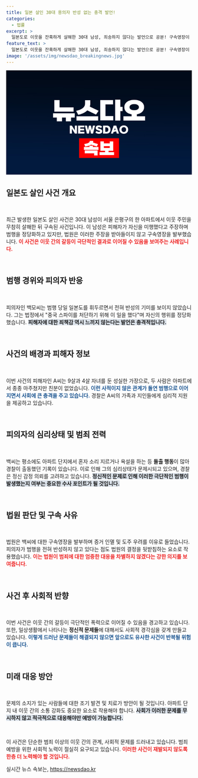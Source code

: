 ```yaml
---
title: 일본 살인 30대 용의자 반성 없는 충격 발언!
categories:
  - 법률
excerpt: >
  일본도로 이웃을 잔혹하게 살해한 30대 남성, 죄송하지 않다는 발언으로 공분! 구속영장이 발부된 이유와 그의 충격적인 주장에 대해 알아보세요.
feature_text: >
  일본도로 이웃을 잔혹하게 살해한 30대 남성, 죄송하지 않다는 발언으로 공분! 구속영장이 발부된 이유와 그의 충격적인 주장에 대해 알아보세요.
image: '/assets/img/newsdao_breakingnews.jpg'
---
```


<p><img src="/assets/img/newsdao_breakingnews.jpg" alt="firstkoreanews 속보" /></p>

<h2 data-ke-size="size26">일본도 살인 사건 개요</h2>

<p data-ke-size="size16">&nbsp;</p>

<p>최근 발생한 일본도 살인 사건은 30대 남성이 서울 은평구의 한 아파트에서 이웃 주민을 무참히 살해한 뒤 구속된 사건입니다. 이 남성은 피해자가 자신을 미행했다고 주장하며 범행을 정당화하고 있지만, 법원은 이러한 주장을 받아들이지 않고 구속영장을 발부했습니다. <b><span style="color: #ee2323;">이 사건은 이웃 간의 갈등이 극단적인 결과로 이어질 수 있음을 보여주는 사례입니다.</span></b></p>

<p data-ke-size="size16">&nbsp;</p>

<h2 data-ke-size="size26">범행 경위와 피의자 반응</h2>

<p data-ke-size="size16">&nbsp;</p>

<p>피의자인 백모씨는 범행 당일 일본도를 휘두르면서 전혀 반성의 기미를 보이지 않았습니다. 그는 법정에서 "중국 스파이를 처단하기 위해 이 일을 했다"며 자신의 행위를 정당화했습니다. <b><span style="background-color: #21538527;">피해자에 대한 죄책감 역시 느끼지 않는다는 발언은 충격적입니다.</span></b></p>

<p data-ke-size="size16">&nbsp;</p>

<h2 data-ke-size="size26">사건의 배경과 피해자 정보</h2>

<p data-ke-size="size16">&nbsp;</p>

<p>이번 사건의 피해자인 A씨는 9살과 4살 자녀를 둔 성실한 가장으로, 두 사람은 아파트에서 종종 마주쳤지만 친분이 없었습니다. <b><span style="color: #1a5490;">이런 사적이지 않은 관계가 돌연 범행으로 이어지면서 사회에 큰 충격을 주고 있습니다.</span></b> 경찰은 A씨의 가족과 지인들에게 심리적 지원을 제공하고 있습니다.</p>

<p data-ke-size="size16">&nbsp;</p>

<h2 data-ke-size="size26">피의자의 심리상태 및 범죄 전력</h2>

<p data-ke-size="size16">&nbsp;</p>

<p>백씨는 평소에도 아파트 단지에서 혼자 소리 지르거나 욕설을 하는 등 <strong>돌출 행동</strong>이 많아 경찰이 출동했던 기록이 있습니다. 이로 인해 그의 심리상태가 문제시되고 있으며, 경찰은 정신 감정 의뢰를 고려하고 있습니다. <b><span style="background-color: #21538527;">정신적인 문제로 인해 이러한 극단적인 범행이 발생했는지 여부는 중요한 수사 포인트가 될 것입니다.</span></b></p>

<p data-ke-size="size16">&nbsp;</p>

<h2 data-ke-size="size26">법원 판단 및 구속 사유</h2>

<p data-ke-size="size16">&nbsp;</p>

<p>법원은 백씨에 대한 구속영장을 발부하며 증거 인멸 및 도주 우려를 이유로 들었습니다. 피의자가 범행을 전혀 반성하지 않고 있다는 점도 법원의 결정을 뒷받침하는 요소로 작용했습니다. <b><span style="color: #ee2323;">이는 법원이 범죄에 대한 엄중한 대응을 차별하지 않겠다는 강한 의지를 보여줍니다.</span></b></p>

<p data-ke-size="size16">&nbsp;</p>

<h2 data-ke-size="size26">사건 후 사회적 반향</h2>

<p data-ke-size="size16">&nbsp;</p>

<p>이번 사건은 이웃 간의 갈등이 극단적인 폭력으로 이어질 수 있음을 경고하고 있습니다. 또한, 일상생활에서 나타나는 <strong>정신적 문제들</strong>에 대해서도 사회적 경각심을 갖게 만들고 있습니다. <b><span style="color: #1a5490;">이렇게 드러난 문제들이 해결되지 않으면 앞으로도 유사한 사건이 반복될 위험이 큽니다.</span></b></p>

<p data-ke-size="size16">&nbsp;</p>

<h2 data-ke-size="size26">미래 대응 방안</h2>

<p data-ke-size="size16">&nbsp;</p>

<p>문제의 소지가 있는 사람들에 대한 조기 발견 및 치료가 방안이 될 것입니다. 아파트 단지 내 이웃 간의 소통 강화도 중요한 요소로 작용해야 합니다. <b><span style="background-color: #21538527;">사회가 이러한 문제를 무시하지 않고 적극적으로 대응해야만 예방이 가능합니다.</span></b></p>

<p data-ke-size="size16">&nbsp;</p>

<p>이 사건은 단순한 범죄 이상의 이웃 간의 관계, 사회적 문제를 드러내고 있습니다. 범죄 예방을 위한 사회적 노력이 절실히 요구되고 있습니다. <b><span style="color: #ee2323;">이러한 사건이 재발되지 않도록 한층 더 노력해야 할 것입니다.</span></b></p>
실시간 뉴스 속보는, <a href="https://newsdao.kr" rel="dofollow">https://newsdao.kr</a>


